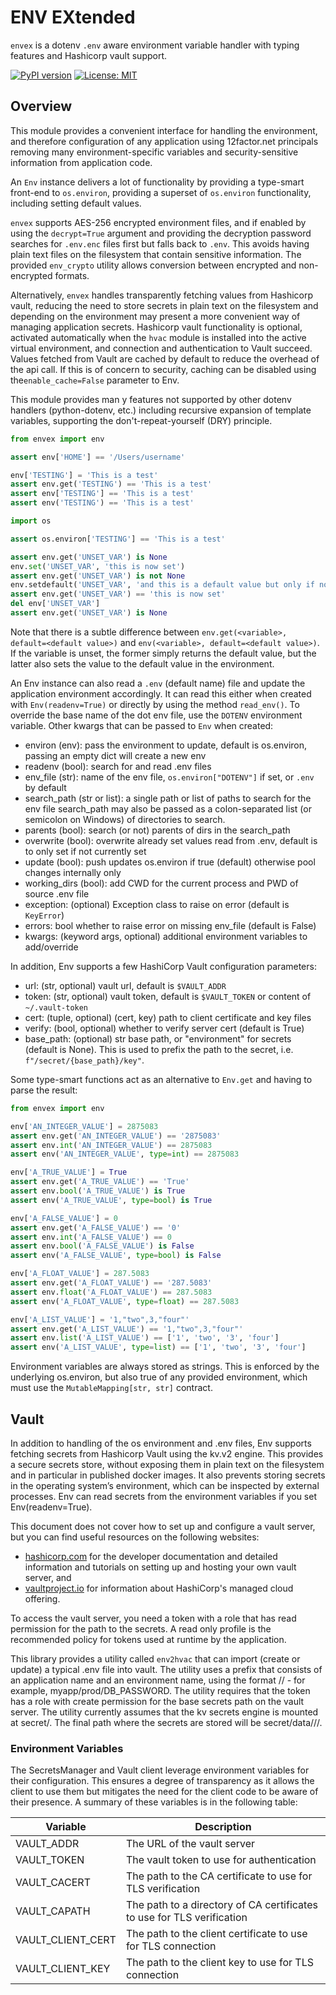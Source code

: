 # ENV EXtended

`envex` is a dotenv `.env` aware environment variable handler with typing features and Hashicorp vault support.

[![PyPI version](https://badge.fury.io/py/envex.svg)](https://badge.fury.io/py/envex)
[![License: MIT](https://img.shields.io/badge/License-MIT-green.svg)](https://opensource.org/licenses/MIT)

## Overview

This module provides a convenient interface for handling the environment, and therefore configuration of any application using 12factor.net principals removing many environment-specific variables and security-sensitive information from application code.

An `Env` instance delivers a lot of functionality by providing a type-smart front-end to `os.environ`, providing a superset of `os.environ` functionality, including setting default values.

`envex` supports AES-256 encrypted environment files, and if enabled by using the `decrypt=True` argument and providing the decryption password searches for `.env.enc` files first but falls back to `.env`.
This avoids having plain text files on the filesystem that contain sensitive information.
The provided `env_crypto` utility allows conversion between encrypted and non-encrypted formats.

Alternatively, `envex` handles transparently fetching values from Hashicorp vault, reducing the need to store secrets in plain text on the filesystem and depending on the environment may present a more convenient way of managing application secrets.
Hashicorp vault functionality is optional, activated automatically when the `hvac` module is installed into the active virtual environment, and connection and authentication to Vault succeed.
Values fetched from Vault are cached by default to reduce the overhead of the api call.
If this is of concern to security, caching can be disabled using the`enable_cache=False` parameter to Env.

This module provides man y features not supported by other dotenv handlers (python-dotenv, etc.) including recursive
expansion of template variables, supporting the don't-repeat-yourself (DRY) principle.

```python
from envex import env

assert env['HOME'] == '/Users/username'

env['TESTING'] = 'This is a test'
assert env.get('TESTING') == 'This is a test'
assert env['TESTING'] == 'This is a test'
assert env('TESTING') == 'This is a test'

import os

assert os.environ['TESTING'] == 'This is a test'

assert env.get('UNSET_VAR') is None
env.set('UNSET_VAR', 'this is now set')
assert env.get('UNSET_VAR') is not None
env.setdefault('UNSET_VAR', 'and this is a default value but only if not set')
assert env.get('UNSET_VAR') == 'this is now set'
del env['UNSET_VAR']
assert env.get('UNSET_VAR') is None
```

Note that there is a subtle difference between `env.get(<variable>, default=<default value>)`
and `env(<variable>, default=<default value>)`.
If the variable is unset, the former simply returns the default value,
but the latter also sets the value to the default value in the environment.

An Env instance can also read a `.env` (default name) file and update the application environment accordingly.
It can read this either when created with `Env(readenv=True)` or directly by using the method `read_env()`.
To override the base name of the dot env file, use the `DOTENV` environment variable.
Other kwargs that can be passed to `Env` when created:

* environ (env): pass the environment to update, default is os.environ, passing an empty dict will create a new env
* readenv (bool): search for and read .env files
* env_file (str): name of the env file, `os.environ["DOTENV"]` if set, or `.env` by default
* search_path (str or list): a single path or list of paths to search for the env file
  search_path may also be passed as a colon-separated list (or semicolon on Windows) of directories to search.
* parents (bool): search (or not) parents of dirs in the search_path
* overwrite (bool): overwrite already set values read from .env, default is to only set if not currently set
* update (bool): push updates os.environ if true (default) otherwise pool changes internally only
* working_dirs (bool): add CWD for the current process and PWD of source .env file
* exception: (optional) Exception class to raise on error (default is `KeyError`)
* errors: bool whether to raise error on missing env_file (default is False)
* kwargs: (keyword args, optional) additional environment variables to add/override

In addition, Env supports a few HashiCorp Vault configuration parameters:

* url: (str, optional) vault url, default is `$VAULT_ADDR`
* token: (str, optional) vault token, default is `$VAULT_TOKEN` or content of `~/.vault-token`
* cert: (tuple, optional) (cert, key) path to client certificate and key files
* verify: (bool, optional) whether to verify server cert (default is True)
* base_path: (optional) str base path, or "environment" for secrets (default is None).
  This is used to prefix the path to the secret, i.e. `f"/secret/{base_path}/key"`.

Some type-smart functions act as an alternative to `Env.get` and having to parse the result:

```python
from envex import env

env['AN_INTEGER_VALUE'] = 2875083
assert env.get('AN_INTEGER_VALUE') == '2875083'
assert env.int('AN_INTEGER_VALUE') == 2875083
assert env('AN_INTEGER_VALUE', type=int) == 2875083

env['A_TRUE_VALUE'] = True
assert env.get('A_TRUE_VALUE') == 'True'
assert env.bool('A_TRUE_VALUE') is True
assert env('A_TRUE_VALUE', type=bool) is True

env['A_FALSE_VALUE'] = 0
assert env.get('A_FALSE_VALUE') == '0'
assert env.int('A_FALSE_VALUE') == 0
assert env.bool('A_FALSE_VALUE') is False
assert env('A_FALSE_VALUE', type=bool) is False

env['A_FLOAT_VALUE'] = 287.5083
assert env.get('A_FLOAT_VALUE') == '287.5083'
assert env.float('A_FLOAT_VALUE') == 287.5083
assert env('A_FLOAT_VALUE', type=float) == 287.5083

env['A_LIST_VALUE'] = '1,"two",3,"four"'
assert env.get('A_LIST_VALUE') == '1,"two",3,"four"'
assert env.list('A_LIST_VALUE') == ['1', 'two', '3', 'four']
assert env('A_LIST_VALUE', type=list) == ['1', 'two', '3', 'four']
```

Environment variables are always stored as strings.
This is enforced by the underlying os.environ, but also true of any
provided environment, which must use the `MutableMapping[str, str]` contract.

## Vault

In addition to handling of the os environment and .env files, Env supports fetching secrets from Hashicorp Vault using
the kv.v2 engine.
This provides a secure secrets store, without exposing them in plain text on the filesystem and in particular in
published docker images.
It also prevents storing secrets in the operating system’s environment, which can be inspected by external processes.
Env can read secrets from the environment variables if you set Env(readenv=True).

This document does not cover how to set up and configure a vault server, but you can find useful resources on the
following websites:

- [hashicorp.com](https://developer.hashicorp.com/vault) for the developer documentation and detailed information and
  tutorials on setting up and hosting your own vault server, and
- [vaultproject.io](https://www.vaultproject.io/) for information about HashiCorp's managed cloud offering.

To access the vault server, you need a token with a role that has read permission for the path to the secrets.
A read only profile is the recommended policy for tokens used at runtime by the application.

This library provides a utility called `env2hvac` that can import (create or update) a typical .env file into vault. The
utility uses a prefix that consists of an application name and an environment name, using the
format <appname>/<envname>/<key> - for example, myapp/prod/DB_PASSWORD. The utility requires that the token has a role
with create permission for the base secrets path on the vault server.
The utility currently assumes that the kv secrets engine is mounted at secret/. The
final path where the secrets are stored will be secret/data/<appname>/<envname>/<key>.

### Environment Variables

The SecretsManager and Vault client leverage environment variables for their configuration.
This ensures a degree of transparency as it allows the client to use them but mitigates the need for the client code to be aware of their presence.
A summary of these variables is in the following table:


| Variable          | Description                                                            |
| ----------------- | ---------------------------------------------------------------------- |
| VAULT_ADDR        | The URL of the vault server                                            |
| VAULT_TOKEN       | The vault token to use for authentication                              |
| VAULT_CACERT      | The path to the CA certificate to use for TLS verification             |
| VAULT_CAPATH      | The path to a directory of CA certificates to use for TLS verification |
| VAULT_CLIENT_CERT | The path to the client certificate to use for TLS connection           |
| VAULT_CLIENT_KEY  | The path to the client key to use for TLS connection                   |
